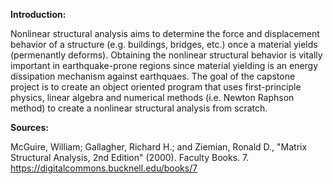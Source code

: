 **Introduction:**

Nonlinear structural analysis aims to determine the force and displacement behavior of a structure (e.g. buildings, bridges, etc.) once a material yields (permenantly deforms). Obtaining the nonlinear structural behavior is vitally important in earthquake-prone regions since material yielding is an energy dissipation mechanism against earthquaes. The goal of the capstone project is to create an object oriented program that uses first-principle physics, linear algebra and numerical methods (i.e. Newton Raphson method) to create a nonlinear structural analysis from scratch.

**Sources:**

McGuire, William; Gallagher, Richard H.; and Ziemian, Ronald D., "Matrix Structural Analysis, 2nd Edition" (2000). Faculty Books. 7. 
https://digitalcommons.bucknell.edu/books/7


